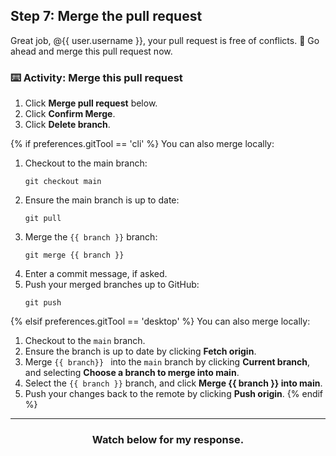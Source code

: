 ## Step 7: Merge the  pull request

Great job, @{{ user.username }}, your pull request is free of conflicts. :tada: Go ahead and merge this pull request now. 
 
### :keyboard: Activity: Merge this pull request


1. Click **Merge pull request** below.
2. Click **Confirm Merge**.
3. Click **Delete branch**.

{% if preferences.gitTool == 'cli' %}
You can also merge locally:
1. Checkout to the main branch:
    ```shell
    git checkout main
    ```
1. Ensure the main branch is up to date:
    ```shell
    git pull
    ```
1. Merge the `{{ branch }}` branch:
    ```shell
    git merge {{ branch }}
    ```
1. Enter a commit message, if asked.
1. Push your merged branches up to GitHub:
    ```shell
    git push
    ```
{% elsif preferences.gitTool == 'desktop' %}
You can also merge locally:
1. Checkout to the `main` branch.
2. Ensure the branch is up to date by clicking **Fetch origin**. 
3. Merge `{{ branch}} ` into the `main` branch by clicking **Current branch**, and selecting **Choose a branch to merge into main**. 
4. Select the `{{ branch }}` branch, and click **Merge {{ branch }} into main**.
5. Push your changes back to the remote by clicking **Push origin**.
{% endif %}

<hr>
<h3 align="center">Watch below for my response.</h3>


